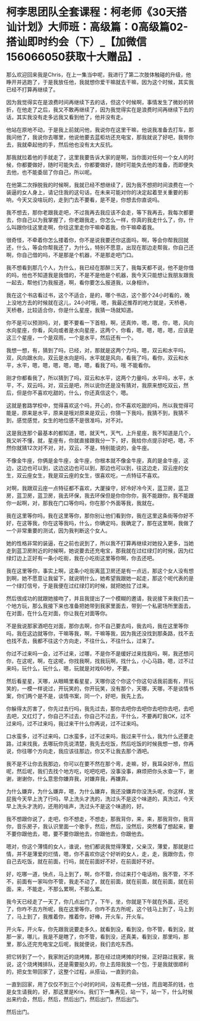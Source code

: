 # 柯李思团队全套课程：柯老师《30天搭讪计划》大师班：高级篇：0高级篇02-搭讪即时约会（下）_【加微信156066050获取十大赠品】.

那么欢迎回来我是Chris，在上一集当中呢，我进行了第二次肢体触碰的升级，他睁开并逃跑了，于是我放任他，我就想你爱干嘛就去干嘛，因为这个时候，其实我已经不打算再继续了。

因为我觉得实在是浪费时间再继续下去的话，但这个时候啊，事情发生了微妙的转折，在他走了之后，我又不敢再继续了，因为我觉得实在是浪费时间再继续下去的话，其实我没有走多远我又看到他了，他并没有走。

他站在原地不动，于是我上前就问他，我说你在这里干嘛，他说我准备去打车，那我问他了，我说你去哪里，他说他要去蓝柜坊还充电宝，那我就说了好吧，我带你去，我就牵起他的手，然后他也没有太大反抗。

那我就拉着他的手就走了，这里我要告诉大家的是啊，当你面对任何一个女人的时候，你都要做好，随时可能失去，你都要做好，随时可能失去他的准备，而即便失去他，也不能委屈了你自己，所以呢。

在他第二次掙脱我的时候啊，我就已经不想继续了，因为我不想把时间浪费在一个装逼的女人身上，请记住我的这句话，在未来可能对你的决定起着至关重要的影响，今天又没啥玩的，走到门去不要看，是不是，你想去你直说吗。

我不想去，那你老跟我走吧，不过我再去我应该不会走，等下我再去，我每次都要去，你自己以为我掌握了，你老跟我走，你怎么一样，你真的我走什么了，你，什么叫跟你往这里走啊，你往这里走你干嘛牵着我，你干嘛牵着我。

很奇怪，不牵着你怎么搂着你，你不是说我要还你这面吗，啊，等会你帮我回就还，什么，等会你帮我还了，为什么，特别不愿意，出现在那边走帮我，你自己还啊，你自己借的吗，不是那是个机器，不是那走吧门口。

我不想看到那几个人，为什么，我已经在那醉三天了，我每天都不说，他不是你借的吗，他也不知道我是我借的，不是不是他是个机器，我今天只能想让我朋友跟我一起去，帮他们为我报道，啊，看你要怎么报道我，以身相许。

我在这个书店看过书，这个不适合，是的，哪个书店，这个那个24小时看的，晚上没地方去的时候就在这儿，24小时哦，嗯，我最近推荐的地方就是，天桥巷，天桥巷，比较适合你，你是什么星座，我猜一场就知道。

你不是可以预测吗，对，要不要看一下首相，啊，还真帅，嗯，嗯，你，嗯，风向水向星座，你看，风向或者是水向星座，这两个，你看，嗯，嗯，嗯，嗯，应该是这三个星座，一个是双雨，一个是水平，然后还有一个。

我想一想，有，猜到了吗，已经，对，那就是这两个力吗，嗯，双云和水平吗，双，风向跟水向，双云是水向是吗，水平就是风向，看我了吗，看你，双云和水平，水平，嗯，嗯，嗯，嗯，嗯，嗯，看我了吗，哦 不能看你。

刚才你都看我了，所以猜到了吗，双云和水平，这两个力量吗，水平吗，水平，水平，不，双云吗，对，双云是吧，所以说你还是没有猜对，我原来想吃双云，然后，但是你不喜欢吃甜的，什么，你还真信这个，嗯。

这就是套路学校中，觉得喜欢这个吗，开心的，你不喜欢吃甜的吗，所以我觉得可能是，原来是水平，原来是哦对原来是双云，你猜一下我吗，我猜不到，我猜不到，感觉感觉，女生的地位感不是很准吗，对不对。

这是我连那个最基本的都知道，嗯，就天气，天气，上升星座，我不知道是几个，我又听不懂，就，星座有，你就直接跟我分一下，好，我给你点提示好吧，嗯，不然你就猜12次对不对，对，双云，不是，特别能说的，金牛座。

不像金牛座，你俩是金牛座，金牛座，你根本就不像金牛座，真的是金牛座，这边，这边也可以到，这边这边也可以到，那边也可以到，往这边走，双云座的女生，双云座女生，我是双云座的女生，很喜欢吃，一点特征不喜欢。

对啊，我跟双云座一点特征都不喜欢，大厦操守，好冷好冷今天，蓝卫房，蓝卫房，蓝卫房，蓝卫房，我去环保，我去环保但是你你你你，我不能跟你，我不能跟你一起啊，对，那我在门口等你吗，你在那个外面等我，我就在。

我在这里等你吗，我在这里等你，那你别让他们看到你，我在这里这条街等你好不好，在这等我，你在这等我吗，什么，你确定吗，我确定了，那在这里啊，我做了一个非常重要的测试，因为我判断这个女人。

她的性格非常的装逼，在之前也说到了，所以我不打算再继续对她投入更多，当她走到蓝卫房附近的时候啊，她说要去还充电宝，那我就在过红绿灯的时候，因为红绿灯边上正好有一条小吃街，我在小吃街这里等你啊，你去还吧。

我在这里等你，事实上啊，这条小吃街离蓝卫房还是有一点远，那这个女人没有想到啊，她不愿意让我留下，就说明什么，她希望我跟她一起走，那这个呢代表的是一个绿灯信号，于是我便在过红绿灯的时候，就把她拉了过来。

然后很成功的就跟她接吻了，并且我提出了一个模糊的邀请，我说接下来我们去一个地方玩，那么我接下来也准备把她带到我家里面去，带到一个私密场所里面去，在对面，在什么在对面，你让我在对面等你。

不是我说那家酒吧在对面，那你去啊，你不自己要去吗，我去吗，我在这里等你吗，我在这边就等你，干嘛等我，啊，干嘛等我，因为我还没找到那条路，找不去也找不去，我都不往这个方向走，不往什么，不往什么，过来了。

你过不过来吗一会，过不过来，过哪，不是你不是缓好过来找我吗，啊，我还想问你，在这呢，啊，在这呢，你找我啊，找我玩啊，找什么，小心马路，嗯，过不过来吗，玩什么，玩什么，嗯，玩就是对戏60秒，不要。

然后看星星，天哪，从眼睛里看星星，天哪你这个你这个你这句话我前面有，开玩笑的，一模一样说过，开玩笑的，你开玩笑，没有那个，天哪，天哪，不是谈情书案，你们两个是不是，谈情书案，同一个，好吧，我先上去。

你躲得太厉害了，你先过去行吗，我先过去，那你去吧你去吧你去吧你去吧，去吧去吧，又红灯了，你自己不过去，你自己不过去，干什么，不要再盯我OK，过不过来吗，过不过来吗，我过来干什么你再说，过不过来吗。

口水蛮多，过不过来吗，口水蛮多，过不过来吗，我过来干什么，我为什么还要走路，过来找我，去哪玩你先说清楚，我先去吃饭，然后吃饭的时候我想一想，你再说，你往哪个方向走，我应该往那边，你又不让我去那个酒吧。

我不是不让你去我那边，你可以在要不然在那个弯，走嘛，好，我耳朵好冷，然后呢，然后呢，我们去找个地方吃，吃吧吃吧，没事没事，麻烦把你头水查一下，谢谢，谢谢你，什么意思你嫌弃我，对嫌弃我，再嫌弃。

为什么嫌弃，为什么嫌弃，嗯，为什么嫌弃，我还没嫌弃你没洗头呢，你这样，放屁我今天早上洗了行吗，早上洗头才洗的，洗过头不是这个味道的，真洗过，今天早上洗头才洗的，还用的啥声，洗过头不是这个味道的，好。

我不想跟你说了，走吧，你不想走，不想走，那我背你，来，来，那我背你，我背你，音乐房子，我认识里面一个歌手，然后，然后，没然后，突然看了想起来，要不要你跟他去，嗯，要不要你跟他去，你跟他去，你跟他去。

嗯对，你这个薄情的女人，谁说，他们都说我觉得薄爱，父亲汉，薄爱，那就是烂情，并不是薄爱的烂情，嗯，你不喜欢你这个好听的女人，走，走，我跟你去，你自己去吃饭，就在前面，行吗，就在前面好不好，在前面好不好。

好，吃哪一道，快点，马上到了，啊，你不管，你过来打个电话哟，我不管，不不不，前面有一家叫你不管，我走不动了，就在前面，就在前面，就在前面，就在前面，来，不能走，不那么累啊，不那么累。

我今天已经走了一天了，你几点出门了，下午，坐，你就是下午就在外面，还吃了，你咋不去方所呢，我在这里等你，你咋不去方所呢，这个钱马上到了，马上到了，马上到了，我推着你，推着你，好棒，开火车，开火车。

开火车，开火车，你先跟我说要走多久，就看到没，看到没，你不管，看到没，就那一家，哪儿，我是不是瞎了，你不管，看到没，还真美，看到没，那里吗，那里，那么还完充电宝之后呢，我就便说，我们去吃东西。

把它转到了一个，我家附近的烧烤摊，那在经过烧烤摊的时候，正好路过我家，我说，这个烧烤摊排队，还是需要挺久的，你上去陪我放一个包，于是我就很顺利的，把女生带回家了，这整个过程，从搭讪，一直到约会。

一直到回家，用了仅仅不到三个小时的时间，没有花费一分钱，而且喝茶的钱，也是女生请我的，好，那这里是Kris，我们下一集再见，站一下，站一下，什么时候出来约会，然后，然后，然后出门，然后出门，然后出门。

然后出门。